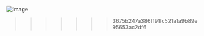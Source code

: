 
![Image](https://github.com/user-attachments/assets/33360943-f712-4b22-a363-442dd84e4833)
>>>>>>> 3675b247a386ff91fc521a1a9b89e95653ac2df6
